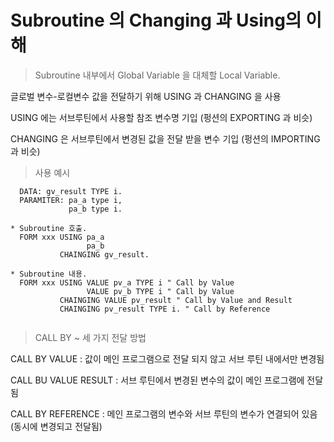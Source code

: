 # Subroutine 의 Changing 과 Using의 이해

> Subroutine 내부에서 Global Variable 을 대체할 Local Variable.

글로벌 변수-로컬변수 값을 전달하기 위해 USING 과 CHANGING 을 사용

USING 에는 서브루틴에서 사용할 참조 변수명 기입 (펑션의 EXPORTING 과 비슷)

CHANGING 은 서브루틴에서 변경된 값을 전달 받을 변수 기입 (펑션의 IMPORTING 과 비슷)

>사용 예시
```abap
  DATA: gv_result TYPE i.
  PARAMITER: pa_a type i,
             pa_b type i.
             
* Subroutine 호출.
  FORM xxx USING pa_a
                 pa_b
           CHAINGING gv_result.
  
* Subroutine 내용.
  FORM xxx USING VALUE pv_a TYPE i " Call by Value
                 VALUE pv_b TYPE i " Call by Value
           CHAINGING VALUE pv_result " Call by Value and Result
           CHAINGING pv_result TYPE i. " Call by Reference
  
```
> CALL BY ~ 세 가지 전달 방법
 
 CALL BY VALUE :
 값이 메인 프로그램으로 전달 되지 않고 서브 루틴 내에서만 변경됨 
 
 CALL BU VALUE RESULT :
 서브 루틴에서 변경된 변수의 값이 메인 프로그램에 전달됨
 
 CALL BY REFERENCE :
 메인 프로그램의 변수와 서브 루틴의 변수가 연결되어 있음 (동시에 변경되고 전달됨)
 
 
